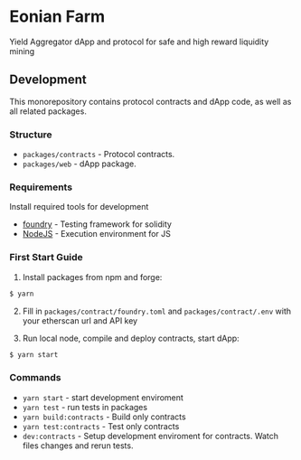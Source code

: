 # Eonian Farm

Yield Aggregator dApp and protocol for safe and high reward liquidity mining

## Development

This monorepository contains protocol contracts and dApp code, as well as all related packages.

### Structure

* `packages/contracts` - Protocol contracts.
* `packages/web` - dApp package.

### Requirements

Install required tools for development

* [foundry](https://book.getfoundry.sh/getting-started/installation.html) - Testing framework for solidity
* [NodeJS](https://nodejs.org/) - Execution environment for JS

### First Start Guide

1) Install packages from npm and forge:

```bash
$ yarn
```

2) Fill in `packages/contract/foundry.toml` and `packages/contract/.env` with your etherscan url and API key

3) Run local node, compile and deploy contracts, start dApp:

```bash
$ yarn start
```

### Commands

* `yarn start` - start development enviroment
* `yarn test` - run tests in packages
* `yarn build:contracts` - Build only contracts
* `yarn test:contracts` - Test only contracts
* `dev:contracts` - Setup development enviroment for contracts. Watch files changes and rerun tests.

